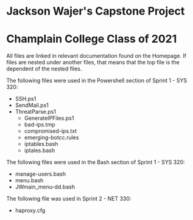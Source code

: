 # Jackson Wajer's Capstone Project
# Champlain College Class of 2021

All files are linked in relevant documentation found on the Homepage.  If files are nested under another files, that means that the top file is the dependent of the nested files.

The following files were used in the Powershell section of Sprint 1 - SYS 320:
* SSH.ps1
* SendMail.ps1
* ThreatParse.ps1
  * GenerateIPFiles.ps1
  * bad-ips.tmp
  * compromised-ips.txt
  * emerging-botcc.rules
  * iptables.bash
  * iptales.bash

The following files were used in the Bash section of Sprint 1 - SYS 320:
* manage-users.bash
* menu.bash
* JWmain_menu-dd.bash

The following file was used in Sprint 2 - NET 330:
* haproxy.cfg
